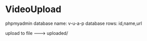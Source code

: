# VideoUpload
phpmyadmin database name: v-u-a-p
database rows: id,name,url

upload to file ---> uploaded/ 

